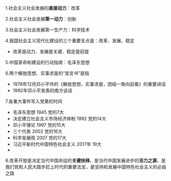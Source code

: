 1.社会主义社会发展的**直接动力**：改革

2.社会主义社会发展**第一动力**：创新

3.社会主义社会发展第一生产力：科学技术

4.我国社会主义现代化建设的三个重要支点是：改革、发展、稳定

* 改革是动力、发展是关键、稳定是前提

5.中国革命和建设的行动指南：毛泽东思想

6.两个解放思想、实事求是的“宣言书”是指

* 1978年12月邓小平作的《解放思想，实事求是，团结一致向前看》的重要讲话
* 1992年邓小平发表的南方谈话

7.各重大事件写入党章的时间

* 毛泽东思想 1945 党的7大
* 决定建立社会主义市场经济体制 1992 党的14大
* 邓小平理论 1997 党的15大
* 三个代表 2002 党的16大
* 科学发展观 2007 党的17大
* 习近平新时代中国特色社会主义 2017年 19大
* 

8.改革开放是决定当代中国命运的**关键抉择**，是当代中国发展进步的**活力之源**，是我们党和人民大踏步赶上时代的重要法宝，是坚持和发展中国特色社会主义的必由之路

